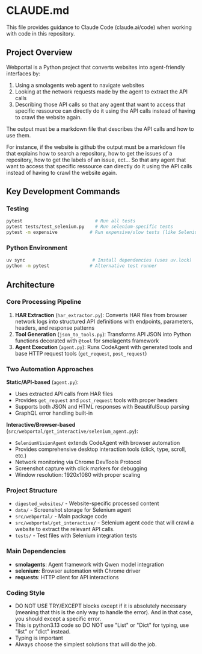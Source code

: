 # CLAUDE.md

This file provides guidance to Claude Code (claude.ai/code) when working with code in this repository.

## Project Overview

Webportal is a Python project that converts websites into agent-friendly interfaces by:
1. Using a smolagents web agent to navigate websites
2. Looking at the network requests made by the agent to extract the API calls
3. Describing those API calls so that any agent that want to access that specific ressource can directly do it using the API calls instead of having to crawl the website again.

The output must be a markdown file that describes the API calls and how to use them. 

For instance, if the website is github the output must be a markdown file that explains how to search a repository, how to get the issues of a repository, how to get the labels of an issue, ect... So that any agent that want to access that specific ressource can directly do it using the API calls instead of having to crawl the website again.

## Key Development Commands

### Testing
```bash
pytest                           # Run all tests
pytest tests/test_selenium.py    # Run selenium-specific tests
pytest -m expensive            # Run expensive/slow tests (like Selenium)
```

### Python Environment
```bash
uv sync                         # Install dependencies (uses uv.lock)
python -m pytest               # Alternative test runner
```


## Architecture

### Core Processing Pipeline
1. **HAR Extraction** (`har_extractor.py`): Converts HAR files from browser network logs into structured API definitions with endpoints, parameters, headers, and response patterns
2. **Tool Generation** (`json_to_tools.py`): Transforms API JSON into Python functions decorated with `@tool` for smolagents framework
3. **Agent Execution** (`agent.py`): Runs CodeAgent with generated tools and base HTTP request tools (`get_request`, `post_request`)

### Two Automation Approaches

**Static/API-based** (`agent.py`):
- Uses extracted API calls from HAR files
- Provides `get_request` and `post_request` tools with proper headers
- Supports both JSON and HTML responses with BeautifulSoup parsing
- GraphQL error handling built-in

**Interactive/Browser-based** (`src/webportal/get_interactive/selenium_agent.py`):
- `SeleniumVisionAgent` extends CodeAgent with browser automation
- Provides comprehensive desktop interaction tools (click, type, scroll, etc.)
- Network monitoring via Chrome DevTools Protocol
- Screenshot capture with click markers for debugging
- Window resolution: 1920x1080 with proper scaling

### Project Structure
- `digested_websites/` - Website-specific processed content
- `data/` - Screenshot storage for Selenium agent
- `src/webportal/` - Main package code
- `src/webportal/get_interactive/` - Selenium agent code that will crawl a website to extract the relevant API calls. 
- `tests/` - Test files with Selenium integration tests

### Main Dependencies
- **smolagents**: Agent framework with Qwen model integration
- **selenium**: Browser automation with Chrome driver
- **requests**: HTTP client for API interactions

### Coding Style
- DO NOT USE TRY/EXCEPT blocks except if it is absolutely necessary (meaning that this is the only way to handle the error). And in that case, you should except a specific error.
- This is python3.13 code so DO NOT use "List" or "Dict" for typing, use "list" or "dict" instead. 
- Typing is important
- Always choose the simplest solutions that will do the job.
